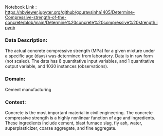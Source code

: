 Notebook Link : https://nbviewer.jupyter.org/github/gouravsinha1405/Determine-Compressive-strength-of-the-concrete/blob/main/Determine%20concrete%20compressive%20strength.ipynb

### Data Description:

The actual concrete compressive strength (MPa) for a given mixture under a specific age (days) was determined from laboratory. Data is in raw form (not scaled). The data has 8 quantitative input variables, and 1 quantitative output variable, and 1030 instances (observations).

### Domain:
Cement manufacturing

### Context:

Concrete is the most important material in civil engineering. The concrete compressive strength is a highly nonlinear function of age and ingredients. These ingredients include cement, blast furnace slag, fly ash, water, superplasticizer, coarse aggregate, and fine aggregate.
